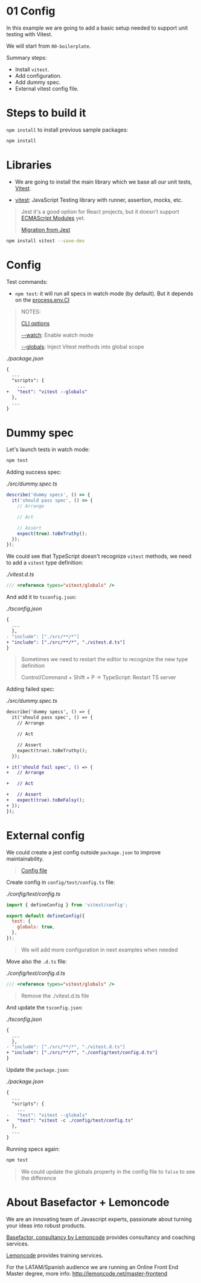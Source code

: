 # 01 Config

In this example we are going to add a basic setup needed to support unit testing with Vitest.

We will start from `00-boilerplate`.

Summary steps:

- Install `vitest`.
- Add configuration.
- Add dummy spec.
- External vitest config file.

# Steps to build it

`npm install` to install previous sample packages:

```bash
npm install
```

# Libraries

- We are going to install the main library which we base all our unit tests, [Vitest](https://vitest.dev/).

- [vitest](https://github.com/vitest-dev/vitest): JavaScript Testing library with runner, assertion, mocks, etc.

> Jest it's a good option for React projects, but it doesn't support [ECMAScript Modules](https://jestjs.io/docs/ecmascript-modules) yet.
>
> [Migration from Jest](https://vitest.dev/guide/migration.html#migrating-from-jest)

```bash
npm install vitest --save-dev
```

# Config

Test commands:
  - `npm test`: it will run all specs in watch mode (by default). But it depends on the [process.env.CI](https://vitest.dev/config/#watch)

> NOTES:
>
> [CLI options](https://vitest.dev/guide/cli.html#options)
>
> [--watch](https://vitest.dev/guide/cli.html#watch): Enable watch mode
>
> [--globals](https://vitest.dev/guide/cli.html#globals): Inject Vitest methods into global scope

_./package.json_

```diff
{
  ...
  "scripts": {
    ...
+   "test": "vitest --globals"
  },
  ...
}
```

# Dummy spec

Let's launch tests in watch mode:

```bash
npm test
```

Adding success spec:

_./src/dummy.spec.ts_

```javascript
describe('dummy specs', () => {
  it('should pass spec', () => {
    // Arrange

    // Act

    // Assert
    expect(true).toBeTruthy();
  });
});
```

We could see that TypeScript doesn't recognize `vitest` methods, we need to add a `vitest` type definition:

_./vitest.d.ts_

```ts
/// <reference types="vitest/globals" />

```

And add it to `tsconfig.json`:

_./tsconfig.json_

```diff
{
  ...
  },
- "include": ["./src/**/*"]
+ "include": ["./src/**/*", "./vitest.d.ts"]
}

```

> Sometimes we need to restart the editor to recognize the new type definition
>
> Control/Command + Shift + P -> TypeScript: Restart TS server

Adding failed spec:

_./src/dummy.spec.ts_

```diff
describe('dummy specs', () => {
  it('should pass spec', () => {
    // Arrange

    // Act

    // Assert
    expect(true).toBeTruthy();
  });

+ it('should fail spec', () => {
+   // Arrange

+   // Act

+   // Assert
+   expect(true).toBeFalsy();
+ });
});
```

# External config

We could create a jest config outside `package.json` to improve maintainability.

> [Config file](https://vitest.dev/config/)

Create config in `config/test/config.ts` file:

_./config/test/config.ts_

```js
import { defineConfig } from 'vitest/config';

export default defineConfig({
  test: {
    globals: true,
  },
});

```

> We will add more configuration in next examples when needed

Move also the `.d.ts` file:

_./config/test/config.d.ts_

```ts
/// <reference types="vitest/globals" />

```

> Remove the ./vitest.d.ts file

And update the `tsconfig.json`:

_./tsconfig.json_

```diff
{
  ...
  },
- "include": ["./src/**/*", "./vitest.d.ts"]
+ "include": ["./src/**/*", "./config/test/config.d.ts"]
}

```

Update the `package.json`:

_./package.json_

```diff
{
  ...
  "scripts": {
    ...
-   "test": "vitest --globals"
+   "test": "vitest -c ./config/test/config.ts"
  },
  ...
}
```

Running specs again:

```bash
npm test
```

> We could update the globals property in the config file to `false` to see the difference

# About Basefactor + Lemoncode

We are an innovating team of Javascript experts, passionate about turning your ideas into robust products.

[Basefactor, consultancy by Lemoncode](http://www.basefactor.com) provides consultancy and coaching services.

[Lemoncode](http://lemoncode.net/services/en/#en-home) provides training services.

For the LATAM/Spanish audience we are running an Online Front End Master degree, more info: http://lemoncode.net/master-frontend
